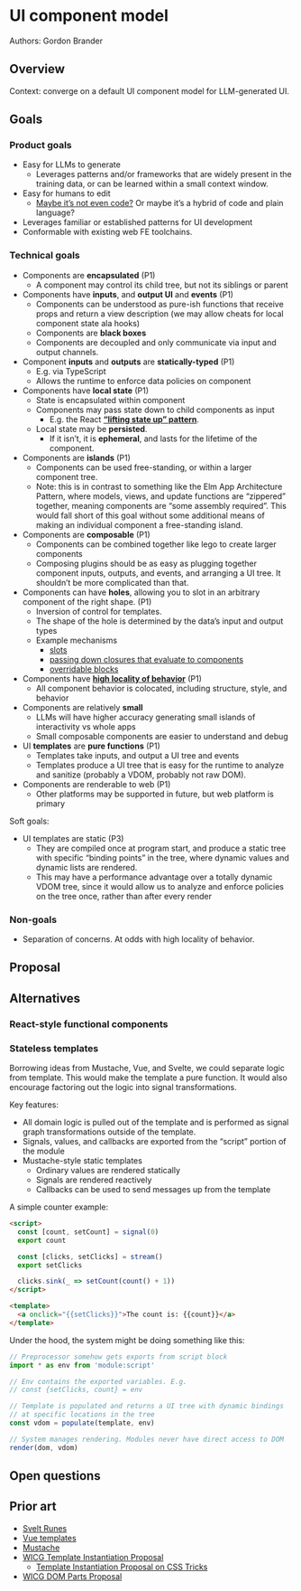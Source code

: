 # UI component model

Authors: Gordon Brander

## Overview

Context: converge on a default UI component model for LLM-generated UI.

## Goals

### Product goals

- Easy for LLMs to generate
    - Leverages patterns and/or frameworks that are widely present in the training data, or can be learned within a small context window.
- Easy for humans to edit
    - [Maybe it’s not even code?](https://x.com/threepointone/status/1792930000766677034) Or maybe it’s a hybrid of code and plain language?
- Leverages familiar or established patterns for UI development
- Conformable with existing web FE toolchains.

### Technical goals

- Components are **encapsulated** (P1)
    - A component may control its child tree, but not its siblings or parent
- Components have **inputs**, and **output UI** and **events** (P1)
    - Components can be understood as pure-ish functions that receive props and return a view description (we may allow cheats for local component state ala hooks)
    - Components are **black boxes**
    - Components are decoupled and only communicate via input and output channels.
- Component **inputs** and **outputs** are **statically-typed** (P1)
    - E.g. via TypeScript
    - Allows the runtime to enforce data policies on component
- Components have **local state** (P1)
    - State is encapsulated within component
    - Components may pass state down to child components as input
        - E.g. the React **[“lifting state up” pattern](https://legacy.reactjs.org/docs/lifting-state-up.html)**.
    - Local state may be **persisted**.
        - If it isn’t, it is **ephemeral**, and lasts for the lifetime of the component.
- Components are **islands** (P1)
    - Components can be used free-standing, or within a larger component tree.
    - Note: this is in contrast to something like the Elm App Architecture Pattern, where models, views, and update functions are “zippered” together, meaning components are “some assembly required”. This would fall short of this goal without some additional means of making an individual component a free-standing island.
- Components are **composable** (P1)
    - Components can be combined together like lego to create larger components
    - Composing plugins should be as easy as plugging together component inputs, outputs, and events, and arranging a UI tree. It shouldn’t be more complicated than that.
- Components can have **holes**, allowing you to slot in an arbitrary component of the right shape. (P1)
    - Inversion of control for templates.
    - The shape of the hole is determined by the data’s input and output types
    - Example mechanisms
        - [slots](https://developer.mozilla.org/en-US/docs/Web/API/Web_components/Using_templates_and_slots)
        - [passing down closures that evaluate to components](https://swiftwithmajid.com/2019/11/06/the-power-of-closures-in-swiftui/) 
        - [overridable blocks](https://mustache.github.io/mustache.5.html#Blocks)
- Components have **[high locality of behavior](https://github.com/gordonbrander/generative-ui-playbook?tab=readme-ov-file#llms-work-best-with-high-locality)** (P1)
    - All component behavior is colocated, including structure, style, and behavior
- Components are relatively **small**
    - LLMs will have higher accuracy generating small islands of interactivity vs whole apps
    - Small composable components are easier to understand and debug
- UI **templates** are **pure functions** (P1)
    - Templates take inputs, and output a UI tree and events
    - Templates produce a UI tree that is easy for the runtime to analyze and sanitize (probably a VDOM, probably not raw DOM).
- Components are renderable to web (P1)
    - Other platforms may be supported in future, but web platform is primary

Soft goals:

- UI templates are static (P3)
    - They are compiled once at program start, and produce a static tree with specific “binding points” in the tree, where dynamic values and dynamic lists are rendered.
    - This may have a performance advantage over a totally dynamic VDOM tree, since it would allow us to analyze and enforce policies on the tree once, rather than after every render

### Non-goals

- Separation of concerns. At odds with high locality of behavior.

## Proposal

## Alternatives

### React-style functional components

### Stateless templates

Borrowing ideas from Mustache, Vue, and Svelte, we could separate logic from template. This would make the template a pure function. It would also encourage factoring out the logic into signal transformations.

Key features:

- All domain logic is pulled out of the template and is performed as signal graph transformations outside of the template.
- Signals, values, and callbacks are exported from the “script” portion of the module
- Mustache-style static templates
    - Ordinary values are rendered statically
    - Signals are rendered reactively
    - Callbacks can be used to send messages up from the template

A simple counter example:

```html
<script>
  const [count, setCount] = signal(0)
  export count

  const [clicks, setClicks] = stream()
  export setClicks

  clicks.sink(_ => setCount(count() + 1))
</script>

<template>
  <a onclick="{{setClicks}}">The count is: {{count}}</a>
</template>
```

Under the hood, the system might be doing something like this:

```js
// Preprocessor somehow gets exports from script block
import * as env from 'module:script'

// Env contains the exported variables. E.g.
// const {setClicks, count} = env

// Template is populated and returns a UI tree with dynamic bindings
// at specific locations in the tree
const vdom = populate(template, env)

// System manages rendering. Modules never have direct access to DOM
render(dom, vdom)
```

## Open questions

## Prior art

- [Svelt Runes](https://svelte.dev/blog/runes)
- [Vue templates](https://vuejs.org/examples/#hello-world)
- [Mustache](https://mustache.github.io/mustache.5.html)
- [WICG Template Instantiation Proposal](https://github.com/WICG/webcomponents/blob/gh-pages/proposals/Template-Instantiation.md)
    - [Template Instantiation Proposal on CSS Tricks](https://css-tricks.com/apples-proposal-html-template-instantiation/)
- [WICG DOM Parts Proposal](https://github.com/WICG/webcomponents/blob/gh-pages/proposals/DOM-Parts.md)